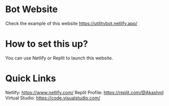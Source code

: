 # Bot Website
 Check the example of this website https://utilitybot.netlify.app/
# How to set this up?
You can use Netlify or Replit to launch this website.
# Quick Links
Netlify: https://www.netlify.com/
Replit Profile: https://replit.com/@Akashnil
Virtual Studio: https://code.visualstudio.com/
# 
